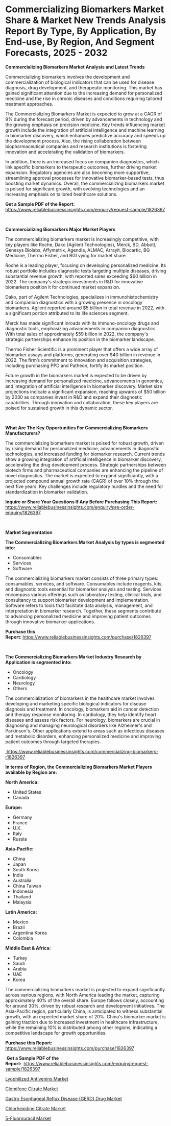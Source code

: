 <p><h1>Commercializing Biomarkers Market Share & Market New Trends Analysis Report By Type, By Application, By End-use, By Region, And Segment Forecasts, 2025 - 2032</h1></p><p><strong>Commercializing Biomarkers Market Analysis and Latest Trends</strong></p>
<p><p>Commercializing biomarkers involves the development and commercialization of biological indicators that can be used for disease diagnosis, drug development, and therapeutic monitoring. This market has gained significant attention due to the increasing demand for personalized medicine and the rise in chronic diseases and conditions requiring tailored treatment approaches. </p><p>The Commercializing Biomarkers Market is expected to grow at a CAGR of 9% during the forecast period, driven by advancements in technology and the growing emphasis on precision medicine. Key trends influencing market growth include the integration of artificial intelligence and machine learning in biomarker discovery, which enhances predictive accuracy and speeds up the development process. Also, the rising collaboration between biopharmaceutical companies and research institutions is fostering innovation and accelerating the validation of biomarkers. </p><p>In addition, there is an increased focus on companion diagnostics, which link specific biomarkers to therapeutic outcomes, further driving market expansion. Regulatory agencies are also becoming more supportive, streamlining approval processes for innovative biomarker-based tests, thus boosting market dynamics. Overall, the commercializing biomarkers market is poised for significant growth, with evolving technologies and an increasing emphasis on tailored healthcare solutions.</p></p>
<p><strong>Get a Sample PDF of the Report:&nbsp;</strong> <a href="https://www.reliablebusinessinsights.com/enquiry/request-sample/1826397?utm_campaign=100&utm_medium=2&utm_source=Github&utm_content=ia&utm_term=09032025&utm_id=commercializing-biomarkers">https://www.reliablebusinessinsights.com/enquiry/request-sample/1826397</a></p>
<p>&nbsp;</p>
<p><strong>Commercializing Biomarkers Major Market Players</strong></p>
<p><p>The commercializing biomarkers market is increasingly competitive, with key players like Roche, Dako (Agilent Technologies), Merck, BD, Abbott, Genesys Biolabs, Affymetrix, Agendia, ALMAC, Arrayit, Biocartic, BG Medicine, Thermo Fisher, and BGI vying for market share.</p><p>Roche is a leading player, focusing on developing personalized medicine. Its robust portfolio includes diagnostic tests targeting multiple diseases, driving substantial revenue growth, with reported sales exceeding $60 billion in 2022. The company's strategic investments in R&D for innovative biomarkers position it for continued market expansion.</p><p>Dako, part of Agilent Technologies, specializes in immunohistochemistry and companion diagnostics with a growing presence in oncology biomarkers. Agilent reported around $5 billion in total revenue in 2022, with a significant portion attributed to its life sciences segment.</p><p>Merck has made significant inroads with its immuno-oncology drugs and diagnostic tools, emphasizing advancements in companion diagnostics. With total sales of approximately $59 billion in 2022, the company's strategic partnerships enhance its position in the biomarker landscape.</p><p>Thermo Fisher Scientific is a prominent player that offers a wide array of biomarker assays and platforms, generating over $40 billion in revenue in 2022. The firm’s commitment to innovation and acquisition strategies, including purchasing PPD and Patheon, fortify its market position.</p><p>Future growth in the biomarkers market is expected to be driven by increasing demand for personalized medicine, advancements in genomics, and integration of artificial intelligence in biomarker discovery. Market size projections indicate a significant expansion, reaching upwards of $50 billion by 2030 as companies invest in R&D and expand their diagnostic capabilities. Through innovation and collaboration, these key players are poised for sustained growth in this dynamic sector.</p></p>
<p>&nbsp;</p>
<p><strong>What Are The Key Opportunities For Commercializing Biomarkers Manufacturers?</strong></p>
<p><p>The commercializing biomarkers market is poised for robust growth, driven by rising demand for personalized medicine, advancements in diagnostic technologies, and increased funding for biomarker research. Current trends show a growing integration of artificial intelligence in biomarker discovery, accelerating the drug development process. Strategic partnerships between biotech firms and pharmaceutical companies are enhancing the pipeline of novel diagnostics. The market is expected to expand significantly, with a projected compound annual growth rate (CAGR) of over 10% through the next five years. Key challenges include regulatory hurdles and the need for standardization in biomarker validation.</p></p>
<p><strong>Inquire or Share Your Questions If Any Before Purchasing This Report:</strong> <a href="https://www.reliablebusinessinsights.com/enquiry/pre-order-enquiry/1826397?utm_campaign=100&utm_medium=2&utm_source=Github&utm_content=ia&utm_term=09032025&utm_id=commercializing-biomarkers">https://www.reliablebusinessinsights.com/enquiry/pre-order-enquiry/1826397</a></p>
<p>&nbsp;</p>
<p><strong>Market Segmentation</strong></p>
<p><strong>The Commercializing Biomarkers Market Analysis by types is segmented into:</strong></p>
<p><ul><li>Consumables</li><li>Services</li><li>Software</li></ul></p>
<p><p>The commercializing biomarkers market consists of three primary types: consumables, services, and software. Consumables include reagents, kits, and diagnostic tools essential for biomarker analysis and testing. Services encompass various offerings such as laboratory testing, clinical trials, and consultancy to support biomarker development and implementation. Software refers to tools that facilitate data analysis, management, and interpretation in biomarker research. Together, these segments contribute to advancing personalized medicine and improving patient outcomes through innovative biomarker applications.</p></p>
<p><strong>Purchase this Report:&nbsp;</strong><a href="https://www.reliablebusinessinsights.com/purchase/1826397?utm_campaign=100&utm_medium=2&utm_source=Github&utm_content=ia&utm_term=09032025&utm_id=commercializing-biomarkers">https://www.reliablebusinessinsights.com/purchase/1826397</a></p>
<p>&nbsp;</p>
<p><strong>The Commercializing Biomarkers Market Industry Research by Application is segmented into:</strong></p>
<p><ul><li>Oncology</li><li>Cardiology</li><li>Neurology</li><li>Others</li></ul></p>
<p><p>The commercialization of biomarkers in the healthcare market involves developing and marketing specific biological indicators for disease diagnosis and treatment. In oncology, biomarkers aid in cancer detection and therapy response monitoring. In cardiology, they help identify heart diseases and assess risk factors. For neurology, biomarkers are crucial in diagnosing and managing neurological disorders like Alzheimer's and Parkinson's. Other applications extend to areas such as infectious diseases and metabolic disorders, enhancing personalized medicine and improving patient outcomes through targeted therapies.</p></p>
<p><a href="https://www.reliablebusinessinsights.com/commercializing-biomarkers-r1826397?utm_campaign=100&utm_medium=2&utm_source=Github&utm_content=ia&utm_term=09032025&utm_id=commercializing-biomarkers">&nbsp;https://www.reliablebusinessinsights.com/commercializing-biomarkers-r1826397</a></p>
<p><strong>In terms of Region, the Commercializing Biomarkers Market Players available by Region are:</strong></p>
<p>
    <p> <strong> North America: </strong>
        <ul>
            <li>United States</li>
            <li>Canada</li>
        </ul>
        </p> 
    <p> <strong> Europe: </strong>
        <ul>
            <li>Germany</li>
            <li>France</li>
            <li>U.K.</li>
            <li>Italy</li>
            <li>Russia</li>
        </ul>
        </p> 
    <p> <strong> Asia-Pacific: </strong>
        <ul>
            <li>China</li>
            <li>Japan</li>
            <li>South Korea</li>
            <li>India</li>
            <li>Australia</li>
            <li>China Taiwan</li>
            <li>Indonesia</li>
            <li>Thailand</li>
            <li>Malaysia</li>
        </ul>
        </p> 
    <p> <strong> Latin America: </strong>
        <ul>
            <li>Mexico</li>
            <li>Brazil</li>
            <li>Argentina Korea</li>
            <li>Colombia</li>
        </ul>
        </p> 
    <p> <strong> Middle East & Africa: </strong>
        <ul>
            <li>Turkey</li>
            <li>Saudi</li>
            <li>Arabia</li>
            <li>UAE</li>
            <li>Korea</li>
        </ul>
    </p>
    </p>
<p><p>The commercializing biomarkers market is projected to expand significantly across various regions, with North America leading the market, capturing approximately 40% of the overall share. Europe follows closely, accounting for around 30%, driven by robust research and development initiatives. The Asia-Pacific region, particularly China, is anticipated to witness substantial growth, with an expected market share of 20%. China's biomarker market is gaining traction due to increased investment in healthcare infrastructure, while the remaining 10% is distributed among other regions, indicating a competitive landscape for growth opportunities.</p></p>
<p><strong>Purchase this Report: </strong><a href="https://www.reliablebusinessinsights.com/purchase/1826397?utm_campaign=100&utm_medium=2&utm_source=Github&utm_content=ia&utm_term=09032025&utm_id=commercializing-biomarkers">https://www.reliablebusinessinsights.com/purchase/1826397</a></p>
<p>&nbsp;<strong>Get a Sample PDF of the Report:&nbsp;&nbsp;</strong><a href="https://www.reliablebusinessinsights.com/enquiry/request-sample/1826397?utm_campaign=100&utm_medium=2&utm_source=Github&utm_content=ia&utm_term=09032025&utm_id=commercializing-biomarkers">https://www.reliablebusinessinsights.com/enquiry/request-sample/1826397</a></p>
<p><strong></strong></p>
<p><p><a href="https://github.com/kukolkasimo5/Market-Research-Report-List-1/blob/main/lyophilized-antivenins-market.md?utm_campaign=100&utm_medium=2&utm_source=Github&utm_content=ia&utm_term=09032025&utm_id=commercializing-biomarkers">Lyophilized Antivenins Market</a></p><p><a href="https://github.com/mudgeadamsvx/Market-Research-Report-List-1/blob/main/clomifene-citrate-market.md?utm_campaign=100&utm_medium=2&utm_source=Github&utm_content=ia&utm_term=09032025&utm_id=commercializing-biomarkers">Clomifene Citrate Market</a></p><p><a href="https://github.com/beyeagamizjp/Market-Research-Report-List-1/blob/main/gastro-esophageal-reflux-disease-gerd-drug-market.md?utm_campaign=100&utm_medium=2&utm_source=Github&utm_content=ia&utm_term=09032025&utm_id=commercializing-biomarkers">Gastro Esophageal Reflux Disease (GERD) Drug Market</a></p><p><a href="https://github.com/shafriusizi/Market-Research-Report-List-1/blob/main/chlorhexidine-citrate-market.md?utm_campaign=100&utm_medium=2&utm_source=Github&utm_content=ia&utm_term=09032025&utm_id=commercializing-biomarkers">Chlorhexidine Citrate Market</a></p><p><a href="https://github.com/stickkinkel/Market-Research-Report-List-1/blob/main/5-fluorouracil-market.md?utm_campaign=100&utm_medium=2&utm_source=Github&utm_content=ia&utm_term=09032025&utm_id=commercializing-biomarkers">5-Fluorouracil Market</a></p></p>
